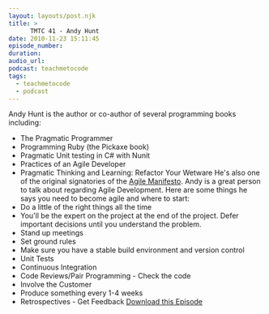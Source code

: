 ```yaml
---
layout: layouts/post.njk
title: >
      TMTC 41 - Andy Hunt
date: 2010-11-23 15:11:45
episode_number: 
duration: 
audio_url: 
podcast: teachmetocode
tags: 
  - teachmetocode
  - podcast
---
```


Andy Hunt is the author or co-author of several programming books including:

- The Pragmatic Programmer
- Programming Ruby (the Pickaxe book)
- Pragmatic Unit testing in C# with Nunit
- Practices of an Agile Developer
- Pragmatic Thinking and Learning: Refactor Your Wetware
He's also one of the original signatories of the [Agile Manifesto](http://agilemanifesto.org). Andy is a great person to talk about regarding Agile Development. Here are some things he says you need to become agile and where to start:
- Do a little of the right things all the time
- You'll be the expert on the project at the end of the project. Defer important decisions until you understand the problem.
- Stand up meetings
- Set ground rules
- Make sure you have a stable build environment and version control
- Unit Tests
- Continuous Integration
- Code Reviews/Pair Programming - Check the code
- Involve the Customer
- Produce something every 1-4 weeks
- Retrospectives - Get Feedback
[Download this Episode](http://traffic.libsyn.com/charlesmaxwood/TMTC41AndyHunt.mp3)

